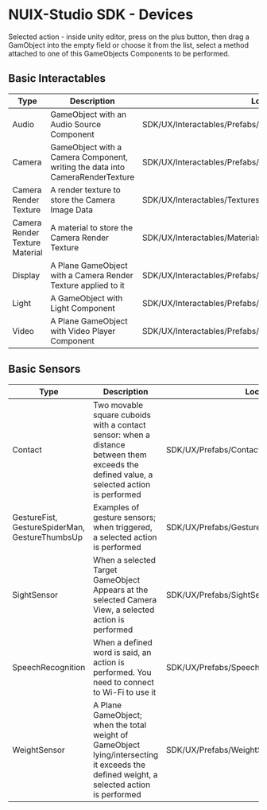 # NUIX-Studio SDK - Devices

Selected action - inside unity editor, press on the plus button, then drag a GamObject into the empty field or choose it from the list, select a method attached to one of this GameObjects Components to be performed.

## Basic Interactables

Type | Description | Located at
------------ | ------------- | ------------
Audio | GameObject with an Audio Source Component | SDK/UX/Interactables/Prefabs/Audio/Audio.prefab
Camera | GameObject with a Camera Component, writing the data into CameraRenderTexture | SDK/UX/Interactables/Prefabs/Camera/Camera.prefab
Camera Render Texture | A render texture to store the Camera Image Data | SDK/UX/Interactables/Textures/CameraRenderTexture.renderTexture
Camera Render Texture Material | A material to store the Camera Render Texture | SDK/UX/Interactables/Materials/CameraRenderTextureMaterial.mat
Display | A Plane GameObject with a Camera Render Texture applied to it | SDK/UX/Interactables/Prefabs/Camera/Display.prefab
Light | A GameObject with Light Component | SDK/UX/Interactables/Prefabs/Light/Light.prefab
Video | A Plane GameObject with Video Player Component | SDK/UX/Interactables/Prefabs/Video/Video.prefab

## Basic Sensors

Type | Description | Located at
------------ | ------------- | ------------
Contact | Two movable square cuboids with a contact sensor: when a distance between them exceeds the defined value, a selected action is performed  | SDK/UX/Prefabs/ContactSensor/Contact.prefab
GestureFist, GestureSpiderMan, GestureThumbsUp | Examples of gesture sensors; when triggered, a selected action is performed | SDK/UX/Prefabs/Gestures
SightSensor | When a selected Target GameObject Appears at the selected Camera View, a selected action is performed | SDK/UX/Prefabs/SightSensor/SightSensor.prefab
SpeechRecognition | When a defined word is said, an action is performed. You need to connect to Wi-Fi to use it | SDK/UX/Prefabs/Speech/SpeechRecognition.prefab
WeightSensor | A Plane GameObject; when the total weight of GameObject lying/intersecting it exceeds the defined weight, a selected action is performed | SDK/UX/Prefabs/WeightSensor/WeightSensor.prefab

